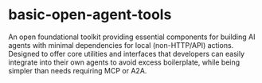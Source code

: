# basic-open-agent-tools
An open foundational toolkit providing essential components for building AI agents with minimal dependencies for local (non-HTTP/API) actions. Designed to offer core utilities and interfaces that developers can easily integrate into their own agents to avoid excess boilerplate, while being simpler than needs requiring MCP or A2A.
